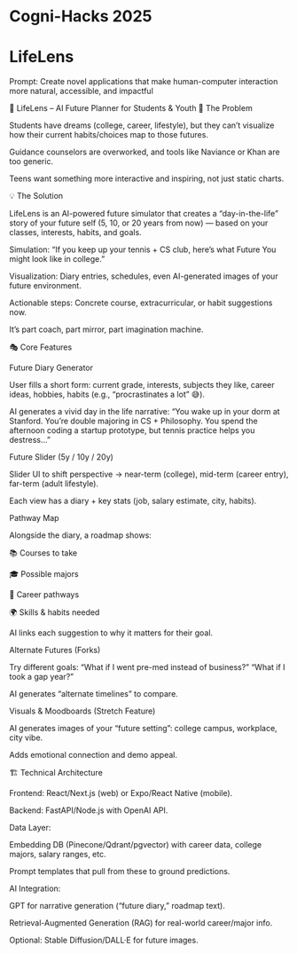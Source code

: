# Cogni-Hacks 2025
# LifeLens
Prompt: Create novel applications that make human-computer interaction more natural, accessible, and impactful

🌟 LifeLens – AI Future Planner for Students & Youth
🧩 The Problem

Students have dreams (college, career, lifestyle), but they can’t visualize how their current habits/choices map to those futures.

Guidance counselors are overworked, and tools like Naviance or Khan are too generic.

Teens want something more interactive and inspiring, not just static charts.

💡 The Solution

LifeLens is an AI-powered future simulator that creates a “day-in-the-life” story of your future self (5, 10, or 20 years from now) — based on your classes, interests, habits, and goals.

Simulation: “If you keep up your tennis + CS club, here’s what Future You might look like in college.”

Visualization: Diary entries, schedules, even AI-generated images of your future environment.

Actionable steps: Concrete course, extracurricular, or habit suggestions now.

It’s part coach, part mirror, part imagination machine.

🎭 Core Features

Future Diary Generator

User fills a short form: current grade, interests, subjects they like, career ideas, hobbies, habits (e.g., “procrastinates a lot” 😅).

AI generates a vivid day in the life narrative:
“You wake up in your dorm at Stanford. You’re double majoring in CS + Philosophy. You spend the afternoon coding a startup prototype, but tennis practice helps you destress…”

Future Slider (5y / 10y / 20y)

Slider UI to shift perspective → near-term (college), mid-term (career entry), far-term (adult lifestyle).

Each view has a diary + key stats (job, salary estimate, city, habits).

Pathway Map

Alongside the diary, a roadmap shows:

📚 Courses to take

🎓 Possible majors

💼 Career pathways

🌍 Skills & habits needed

AI links each suggestion to why it matters for their goal.

Alternate Futures (Forks)

Try different goals:
“What if I went pre-med instead of business?”
“What if I took a gap year?”

AI generates “alternate timelines” to compare.

Visuals & Moodboards (Stretch Feature)

AI generates images of your “future setting”: college campus, workplace, city vibe.

Adds emotional connection and demo appeal.

🏗️ Technical Architecture

Frontend: React/Next.js (web) or Expo/React Native (mobile).

Backend: FastAPI/Node.js with OpenAI API.

Data Layer:

Embedding DB (Pinecone/Qdrant/pgvector) with career data, college majors, salary ranges, etc.

Prompt templates that pull from these to ground predictions.

AI Integration:

GPT for narrative generation (“future diary,” roadmap text).

Retrieval-Augmented Generation (RAG) for real-world career/major info.

Optional: Stable Diffusion/DALL·E for future images.


